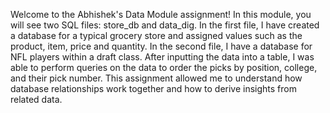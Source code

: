 Welcome to the Abhishek's Data Module assignment!
In this module, you will see two SQL files: store_db and data_dig.
In the first file, I have created a database for a typical grocery store and assigned values such as the product, item, price and quantity. 
In the second file, I have a database for NFL players within a draft class. After inputting the data into a table, I was able to perform queries on the data to order the picks by position, college, and their pick number. 
This assignment allowed me to understand how database relationships work together and how to derive insights from related data. 
